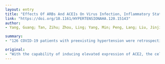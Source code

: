 ```yaml
---
layout: entry
title: "Effects Of ARBs And ACEIs On Virus Infection, Inflammatory Status And Clinical Outcomes In COVID-19 Patients With Hypertension: A Single Center Retrospective Study"
link: "https://doi.org/10.1161/HYPERTENSIONAHA.120.15143"
author:
- Yang, Guang; Tan, Zihu; Zhou, Ling; Yang, Min; Peng, Lang; Liu, Jinjin; Cai, Jingling; Yang, Ru; Han, Junyan; Huang, Yafei; He, Shaobin

summary:
- "126 COVID-19 patients with preexisting hypertension were retrospectively allocated to ARBs/ACEIs group (n=43) 125 age- and sex-matched patients without hypertension randomly selected as non-hypertension controls. Among patients with or without COV-19, those received either ARBS/ACEis or non-ARBs. A lower proportion of critical patients (9.3% vs 22.9%; p=0."

original:
- "With the capability of inducing elevated expression of ACE2, the cellular receptor for SARS-CoV-2, angiotensin II receptor blockers or angiotensin-converting enzyme inhibitors (ARBs/ACEIs) treatment may have a controversial role in both facilitating virus infection and reducing pathogenic inflammation. We aimed to evaluate the effects of ARBs/ACEIs on COVID-19 in a retrospective, single-center study. 126 COVID-19 patients with preexisting hypertension at Hubei Provincial Hospital of Traditional Chinese Medicine (HPHTCM) in Wuhan from January 5 to February 22, 2020 were retrospectively allocated to ARBs/ACEIs group (n=43) and non-ARBs/ACEIs group (n=83) according to their antihypertensive medication. 125 age- and sex-matched COVID-19 patients without hypertension were randomly selected as non-hypertension controls. In addition, the medication history of 1942 hypertension patients that were admitted to HPHTCM from November 1 to December 31, 2019 before COVID-19 outbreak were also reviewed for external comparison. Epidemiological, demographic, clinical and laboratory data were collected, analyzed and compared between these groups. The frequency of ARBs/ACEIs usage in hypertension patients with or without COVID-19 were comparable. Among COVID-19 patients with hypertension, those received either ARBs/ACEIs or non-ARBs/ACEIs had comparable blood pressure. However, ARBs/ACEIs group had significantly lower concentrations of CRP (p=0.049) and procalcitonin (PCT, p=0.008). Furthermore, a lower proportion of critical patients (9.3% vs 22.9%; p=0.061), and a lower death rate (4.7% vs 13.3%; p=0.216) were observed in ARBs/ACEIs group than non-ARBs/ACEIs group, although these differences failed to reach statistical significance. Our findings thus support the use of ARBs/ACEIs in COVID-19 patients with preexisting hypertension."
---
```


